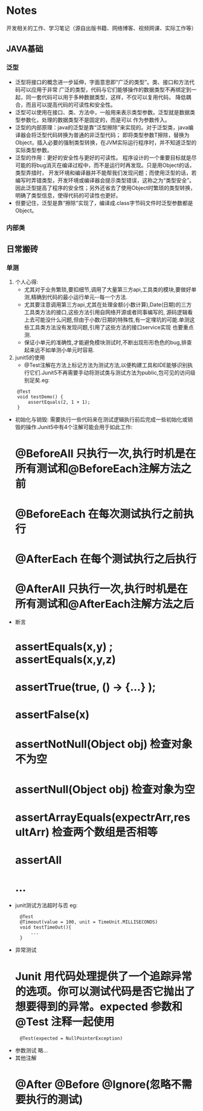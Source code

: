 # Notes
开发相关的工作、学习笔记（源自出版书籍、网络博客、视频网课、实际工作等）

## JAVA基础

### 泛型
- 泛型将接口的概念进一步延伸，字面意思即“广泛的类型”。类、接口和方法代码可以应用于非常
广泛的类型，代码与它们能够操作的数据类型不再绑定到一起，同一套代码可以用于多种数据类型，这样，不仅可以复用代码，
降低耦合，而且可以提高代码的可读性和安全性。
- 泛型可以使用在接口、类、方法中，一般用<T>来表示类型参数。泛型就是数据类型参数化，处理的数据类型不是固定的，而是可以
作为参数传入。
- 泛型的内部原理：java的泛型是靠“泛型擦除”来实现的。对于泛型类，java编译器会将泛型代码转换为普通的非泛型代码；
即将类型参数T擦除，替换为Object，插入必要的强制类型转换，在JVM实际运行程序时，并不知道泛型的实际类型参数。
- 泛型的作用：更好的安全性与更好的可读性。
程序设计的一个重要目标就是尽可能的将bug消灭在编译过程中，而不是运行时再发现。只是用Object的话，类型弄措时，
开发环境和编译器并不能帮我们发现问题；而使用泛型的话，若编写时弄错类型，开发环境或编译器会提示类型错误，这称之为“类型安全”。
因此泛型提高了程序的安全性；另外还省去了使用Object时繁琐的类型转换，明确了类型信息，使得代码的可读性也更好。
- 但要记住，泛型是靠“擦除”实现了，编译成.class字节码文件时泛型参数都是Object。

### 

### 内部类

## 日常搬砖

### 单测 
1. 个人心得:
   - 尤其对于业务繁琐,要扣细节,调用了大量第三方api,工具类的模块,要做好单测,精确到代码的最小运行单元--每一个方法.
   - 尤其要注意调用第三方api,尤其在处理金额(小数计算),Date(日期)的三方工具类方法的接口,这些方法引用自网络开源或者同事编写的,
源码逻辑看上去可能没什么问题,但由于小数/日期的特殊性,有一定埋坑的可能.单测这些工具类方法没有发现问题,引用了这些方法的接口service实现
也要重点测.
   - 保证小单元的准确性,才能避免模块测试时,不断出现形形色色的bug,排查起来远不如单测小单元时容易.   
2. junit5的使用
   - @Test注解在方法上标记方法为测试方法,以便构建工具和IDE能够识别执行它们.Junit5不再需要手动将测试类与测试方法为public,包可见的访问级别足矣.eg:
```
    @Test
    void testDemo() {
        assertEquals(2, 1 + 1);
    }
```
   - 初始化与销毁: 需要执行一些代码来在测试逻辑执行前后完成一些初始化或销毁的操作.Junit5中有4个注解可能会用于如此工作:
      # @BeforeAll 只执行一次,执行时机是在所有测试和@BeforeEach注解方法之前
      # @BeforeEach 在每次测试执行之前执行
      # @AfterEach 在每个测试执行之后执行
      # @AfterAll 只执行一次,执行时机是在所有测试和@AfterEach注解方法之后
   - 断言
      # assertEquals(x,y) ; assertEquals(x,y,z)
      # assertTrue(true, () -> {...} );   
      # assertFalse(x)
      # assertNotNull(Object obj) 检查对象不为空
      # assertNull(Object obj) 检查对象为空
      # assertArrayEquals(expectrArr,resultArr) 检查两个数组是否相等
      # assertAll
      # ...
   - junit测试方法超时与否 eg:
   ```
        @Test
        @Timeout(value = 100, unit = TimeUnit.MILLISECONDS)
        void testTimeOut(){
            ...
        }

   ```
   - 异常测试
      # Junit 用代码处理提供了一个追踪异常的选项。你可以测试代码是否它抛出了想要得到的异常。expected 参数和 @Test 注释一起使用
   ```
        @Test(expected = NullPointerException)

   ```     
   - 参数测试
      略...
   - 其他注解
      # @After @Before @Ignore(忽略不需要执行的测试)   
   
   
   
   
   
   
   
   
   
   
   
   
   
   
   
   
   
   
   
   
   
   
   